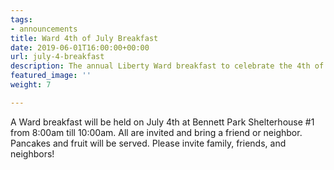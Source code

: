 ```yaml
---
tags:
- announcements
title: Ward 4th of July Breakfast
date: 2019-06-01T16:00:00+00:00
url: july-4-breakfast
description: The annual Liberty Ward breakfast to celebrate the 4th of July!
featured_image: ''
weight: 7

---
```

A Ward breakfast will be held on July 4th at Bennett Park Shelterhouse #1 from 8:00am till 10:00am. All are invited and bring a friend or neighbor. Pancakes and fruit will be served. Please invite family, friends, and neighbors!